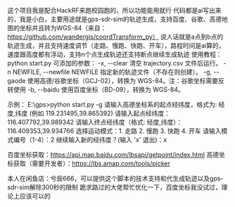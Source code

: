 这个项目我是配合HackRF来跑校园跑的，所以功能能用就行
代码都是ai写出来的，我是小白，主要用途就是gps-sdr-sim的轨迹生成，支持百度、谷歌、高德地图的坐标并且转为WGS-84（来自：https://github.com/wandergis/coordTransform_py）
说人话就是a点到b点的轨迹生成，并且支持速度调节（走路、慢跑、快跑、开车），路程时间是ai算的，速度跟高度都有浮动，支持n个点生成轨迹还支持断点继续生成轨迹
使用教程：python start.py
可添加的参数：
  -x, --clear           清空 trajectory.csv 文件后运行。
  -n NEWFILE, --newfile NEWFILE
                        指定新的轨迹文件（不存在则创建）。
  -g, --gaode           使用高德/谷歌坐标（GCJ-02），转换为 WGS-84。注：谷歌坐标需要反转使用
  -b, --baidu           使用百度坐标（BD-09），转换为 WGS-84。

  示例：
  E:\gps>python start.py -g
  请输入高德坐标系的起点经纬度，格式为: 经度,纬度 (例如 119.231495,39.865392)
  请输入起点经纬度：116.407792,39.989342
  请输入终点经纬度（格式: 经度,纬度）：116.409353,39.934766
  选择运动模式：1. 走路 2. 慢跑 3. 快跑 4. 开车
  请输入模式编号（1-4）：2
  继续输入新的经纬度？(输入 'x' 退出)：x

百度坐标获取：https://api.map.baidu.com/lbsapi/getpoint/index.html
高德坐标获取（需要开发者）：https://lbs.amap.com/tools/picker

本人在闲鱼店：兮辰666，可以提供这个脚本的技术支持和代生成轨迹以及gps-sdr-sim解除300秒的限制
跪求路过的大佬帮忙优化一下，百度坐标我没试过，理论上应该可以的
